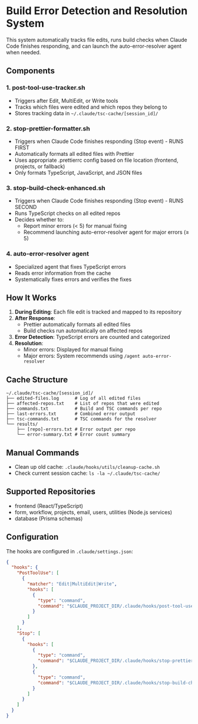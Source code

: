 # Build Error Detection and Resolution System

This system automatically tracks file edits, runs build checks when Claude Code finishes responding, and can launch the auto-error-resolver agent when needed.

## Components

### 1. post-tool-use-tracker.sh
- Triggers after Edit, MultiEdit, or Write tools
- Tracks which files were edited and which repos they belong to
- Stores tracking data in `~/.claude/tsc-cache/[session_id]/`

### 2. stop-prettier-formatter.sh
- Triggers when Claude Code finishes responding (Stop event) - RUNS FIRST
- Automatically formats all edited files with Prettier
- Uses appropriate .prettierrc config based on file location (frontend, projects, or fallback)
- Only formats TypeScript, JavaScript, and JSON files

### 3. stop-build-check-enhanced.sh
- Triggers when Claude Code finishes responding (Stop event) - RUNS SECOND
- Runs TypeScript checks on all edited repos
- Decides whether to:
  - Report minor errors (< 5) for manual fixing
  - Recommend launching auto-error-resolver agent for major errors (≥ 5)

### 4. auto-error-resolver agent
- Specialized agent that fixes TypeScript errors
- Reads error information from the cache
- Systematically fixes errors and verifies the fixes

## How It Works

1. **During Editing**: Each file edit is tracked and mapped to its repository
2. **After Response**: 
   - Prettier automatically formats all edited files
   - Build checks run automatically on affected repos
3. **Error Detection**: TypeScript errors are counted and categorized
4. **Resolution**:
   - Minor errors: Displayed for manual fixing
   - Major errors: System recommends using `/agent auto-error-resolver`

## Cache Structure

```
~/.claude/tsc-cache/[session_id]/
├── edited-files.log      # Log of all edited files
├── affected-repos.txt    # List of repos that were edited
├── commands.txt          # Build and TSC commands per repo
├── last-errors.txt       # Combined error output
├── tsc-commands.txt      # TSC commands for the resolver
└── results/
    ├── [repo]-errors.txt # Error output per repo
    └── error-summary.txt # Error count summary
```

## Manual Commands

- Clean up old cache: `.claude/hooks/utils/cleanup-cache.sh`
- Check current session cache: `ls -la ~/.claude/tsc-cache/`

## Supported Repositories

- frontend (React/TypeScript)
- form, workflow, projects, email, users, utilities (Node.js services)
- database (Prisma schemas)

## Configuration

The hooks are configured in `.claude/settings.json`:

```json
{
  "hooks": {
    "PostToolUse": [
      {
        "matcher": "Edit|MultiEdit|Write",
        "hooks": [
          {
            "type": "command",
            "command": "$CLAUDE_PROJECT_DIR/.claude/hooks/post-tool-use-tracker.sh"
          }
        ]
      }
    ],
    "Stop": [
      {
        "hooks": [
          {
            "type": "command",
            "command": "$CLAUDE_PROJECT_DIR/.claude/hooks/stop-prettier-formatter.sh"
          },
          {
            "type": "command",
            "command": "$CLAUDE_PROJECT_DIR/.claude/hooks/stop-build-check-enhanced.sh"
          }
        ]
      }
    ]
  }
}
```